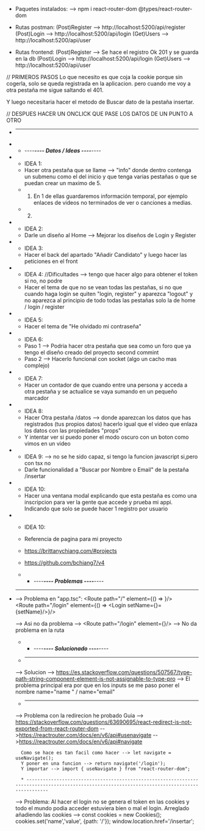  * Paquetes instalados:
    -->  npm i react-router-dom @types/react-router-dom

* Rutas postman:
    (Post)Register --> http://localhost:5200/api/register
    (Post)Login --> http://localhost:5200/api/login
    (Get)Users --> http://localhost:5200/api/user


* Rutas frontend:
    (Post)Register --> Se hace el registro Ok 201 y se guarda en la db
    (Post)Login --> http://localhost:5200/api/login
    (Get)Users --> http://localhost:5200/api/user


// PRIMEROS PASOS
Lo que necesito es que coja la cookie porque sin cogerla, solo se queda registrada en la aplicacion.
pero cuando me voy a otra pestaña me sigue saltando el 401.

Y luego necesitaria hacer el metodo de Buscar dato de la pestaña insertar.

// DESPUES HACER UN ONCLICK QUE PASE LOS DATOS DE UN PUNTO A OTRO


* ----------------------------------------------------------------------------------------------------------------------------------------------

*    * ----___---- Datos / Ideas ----___----

* *  IDEA 1:
    * Hacer otra pestaña que se llame --> "info" donde dentro contenga un submenu como el del inicio y que tenga varias pestañas o que se puedan crear
    un maximo de 5.
    * 1. En 1 de ellas guardaremos información temporal, por ejemplo enlaces de videos no terminados de ver o canciones a medias.
    * 2. 




* *  IDEA 2:
    * Darle un diseño al Home
        --> Mejorar los diseños de Login y Register




* *  IDEA 3:
    * Hacer el back del apartado "Añadir Candidato" y luego hacer las peticiones en el front




* *  IDEA 4: //Dificultades --> tengo que hacer algo para obtener el token si no, no podre
    * Hacer el tema de que no se vean todas las pestañas, si no que cuando haga login se quiten "login, register" y aparezca "logout"
    y no aparezca al principio de todo todas las pestañas solo la de home / login / register




* *  IDEA 5:
    * Hacer el tema de "He olvidado mi contraseña"




* *  IDEA 6:
    * Paso 1 --> Podria hacer otra pestaña que sea como un foro que ya tengo el diseño creado del proyecto second commint 
    * Paso 2 --> Hacerlo funcional con socket (algo un cacho mas complejo)




* *  IDEA 7:
    * Hacer un contador de que cuando entre una persona y acceda a otra pestaña y se actualice se vaya sumando en un pequeño marcador




* *  IDEA 8:
    * Hacer Otra pestaña /datos --> donde aparezcan los datos que has registrados (tus propios datos) hacerlo igual que el video
    que enlaza los datos con las propiedades "props"
    - Y intentar ver si puedo poner el modo oscuro con un boton como vimos en un video




* *  IDEA 9: --> no se he sido capaz, si tengo la funcion javascript si,pero con tsx no
    * Darle funcionalidad a "Buscar por Nombre o Email" de la pestaña /insertar




* *  IDEA 10:
    * Hacer una ventana modal explicando que esta pestaña es como una inscripcion para ver la gente que accede y prueba mi appi.
    Indicando que solo se puede hacer 1 registro por usuario


* *  IDEA 10:
    * Referencia de pagina para mi proyecto
    * https://brittanychiang.com/#projects
    * https://github.com/bchiang7/v4




    *    * ----___---- Problemas ----___----


* ----------------------------------------------------------------------------------------------------------------------------------------------

    --> Problema en "app.tsc":
        <Route path="/" element={() => <Home name={name}/>}/>  
        <Route path="/login" element={() => <Login setName={}={setName}/>}/>  

    --> Asi no da problema --> <Route path="/login" element={<Login/>}/> --> No da problema en la ruta




    *    * ----___---- Solucionado ----___----


    * ----------------------------------------------------------------------------------------------------------------------------------------------

    --> Solucion --> https://es.stackoverflow.com/questions/507567/type-path-string-component-element-is-not-assignable-to-type-pro
    --> El problema principal era por que en los inputs se me paso poner el nombre name="name " / name="email"

    * ----------------------------------------------------------------------------------------------------------------------------------------------

    --> Problema con la redirecion he probado
        Guia --> https://stackoverflow.com/questions/63690695/react-redirect-is-not-exported-from-react-router-dom
        -->https://reactrouter.com/docs/en/v6/api#usenavigate
        -->https://reactrouter.com/docs/en/v6/api#navigate
        
        Como se hace es tan facil como hacer --> let navigate = useNavigate();
        Y poner en una funcion --> return navigate('/login');
        Y importar --> import { useNavigate } from "react-router-dom";

        * ----------------------------------------------------------------------------------------------------------------------------------------------

    --> Problema:
        Al hacer el login no se genera el token en las cookies y todo el mundo podia acceder estuviera bien o mal el login.
            Arreglado añadiendo las cookies --> const cookies = new Cookies();
            cookies.set('name','value', {path: '/'});
            window.location.href='/insertar';
